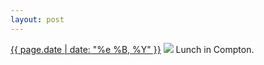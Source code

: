 ```yaml
---
layout: post
---
```


<p>
  <time><a href="/279">{{ page.date | date: "%e %B, %Y" }}</a></time>
  <a href="/279"><img src="{{ site.assets_url }}/279.jpg"/></a>
  <span>Lunch in Compton.</span>
</p>
